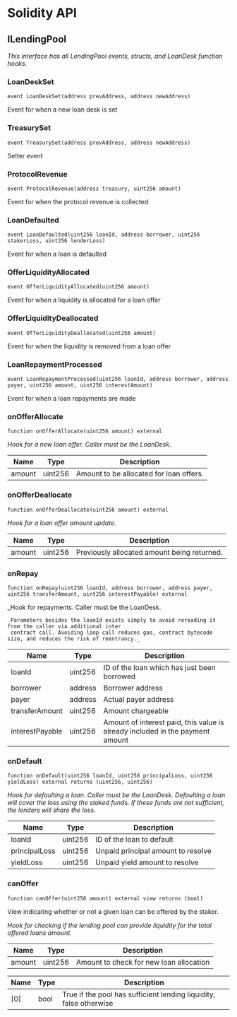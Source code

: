 # Solidity API

## ILendingPool

_This interface has all LendingPool events, structs, and LoanDesk function hooks._

### LoanDeskSet

```solidity
event LoanDeskSet(address prevAddress, address newAddress)
```

Event for when a new loan desk is set

### TreasurySet

```solidity
event TreasurySet(address prevAddress, address newAddress)
```

Setter event

### ProtocolRevenue

```solidity
event ProtocolRevenue(address treasury, uint256 amount)
```

Event for when the protocol revenue is collected

### LoanDefaulted

```solidity
event LoanDefaulted(uint256 loanId, address borrower, uint256 stakerLoss, uint256 lenderLoss)
```

Event for when a loan is defaulted

### OfferLiquidityAllocated

```solidity
event OfferLiquidityAllocated(uint256 amount)
```

Event for when a liquidity is allocated for a loan offer

### OfferLiquidityDeallocated

```solidity
event OfferLiquidityDeallocated(uint256 amount)
```

Event for when the liquidity is removed from a loan offer

### LoanRepaymentProcessed

```solidity
event LoanRepaymentProcessed(uint256 loanId, address borrower, address payer, uint256 amount, uint256 interestAmount)
```

Event for when a loan repayments are made

### onOfferAllocate

```solidity
function onOfferAllocate(uint256 amount) external
```

_Hook for a new loan offer.
     Caller must be the LoanDesk._

| Name | Type | Description |
| ---- | ---- | ----------- |
| amount | uint256 | Amount to be allocated for loan offers. |

### onOfferDeallocate

```solidity
function onOfferDeallocate(uint256 amount) external
```

_Hook for a loan offer amount update._

| Name | Type | Description |
| ---- | ---- | ----------- |
| amount | uint256 | Previously allocated amount being returned. |

### onRepay

```solidity
function onRepay(uint256 loanId, address borrower, address payer, uint256 transferAmount, uint256 interestPayable) external
```

_Hook for repayments. Caller must be the LoanDesk. 
     
     Parameters besides the loanId exists simply to avoid rereading it from the caller via additional inter 
     contract call. Avoiding loop call reduces gas, contract bytecode size, and reduces the risk of reentrancy._

| Name | Type | Description |
| ---- | ---- | ----------- |
| loanId | uint256 | ID of the loan which has just been borrowed |
| borrower | address | Borrower address |
| payer | address | Actual payer address |
| transferAmount | uint256 | Amount chargeable |
| interestPayable | uint256 | Amount of interest paid, this value is already included in the payment amount |

### onDefault

```solidity
function onDefault(uint256 loanId, uint256 principalLoss, uint256 yieldLoss) external returns (uint256, uint256)
```

_Hook for defaulting a loan. Caller must be the LoanDesk. Defaulting a loan will cover the loss using 
the staked funds. If these funds are not sufficient, the lenders will share the loss._

| Name | Type | Description |
| ---- | ---- | ----------- |
| loanId | uint256 | ID of the loan to default |
| principalLoss | uint256 | Unpaid principal amount to resolve |
| yieldLoss | uint256 | Unpaid yield amount to resolve |

### canOffer

```solidity
function canOffer(uint256 amount) external view returns (bool)
```

View indicating whether or not a given loan can be offered by the staker.

_Hook for checking if the lending pool can provide liquidity for the total offered loans amount._

| Name | Type | Description |
| ---- | ---- | ----------- |
| amount | uint256 | Amount to check for new loan allocation |

| Name | Type | Description |
| ---- | ---- | ----------- |
| [0] | bool | True if the pool has sufficient lending liquidity, false otherwise |

